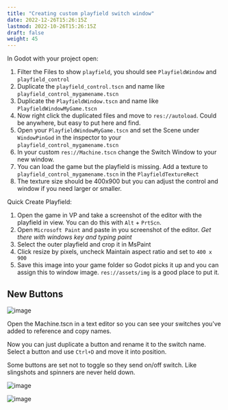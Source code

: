 ```yaml
---
title: "Creating custom playfield switch window"
date: 2022-12-26T15:26:15Z
lastmod: 2022-10-26T15:26:15Z
draft: false
weight: 45
---
```


In Godot with your project open:

1. Filter the Files to show `playfield`, you should see `PlayfieldWindow` and `playfield_control`
2. Duplicate the `playfield_control.tscn` and name like `playfield_control_mygamename.tscn`
3. Duplicate the `PlayfieldWindow.tscn` and name like `PlayfieldWindowMyGame.tscn`
4. Now right click the duplicated files and move to `res://autoload`. Could be anywhere, but easy to put here and find.
5. Open your `PlayfieldWindowMyGame.tscn` and set the Scene under `WindowPinGod` in the inspector to your `playfield_control_mygamename.tscn`
6. In your custom `res://Machine.tscn` change the Switch Window to your new window.
7. You can load the game but the playfield is missing. Add a texture to `playfield_control_mygamename.tscn` in the `PlayfieldTextureRect`
8. The texture size should be 400x900 but you can adjust the control and window if you need larger or smaller.

Quick Create Playfield:

1. Open the game in VP and take a screenshot of the editor with the playfield in view. You can do this with `Alt` + `PrtScn`.
2. Open `Microsoft Paint` and paste in you screenshot of the editor. *Get there with windows key and typing paint*
3. Select the outer playfield and crop it in MsPaint
4. Click resize by pixels, uncheck Maintain aspect ratio and set to `400 x 900`
5. Save this image into your game folder so Godot picks it up and you can assign this to window image. `res://assets/img` is a good place to put it.

## New Buttons

![image](../../images/screens/playfieldswitch-window-edit.jpg)

Open the Machine.tscn in a text editor so you can see your switches you've added to reference and copy names.

Now you can just duplicate a button and rename it to the switch name. Select a button and use `Ctrl+D` and move it into position.

Some buttons are set not to toggle so they send on/off switch. Like slingshots and spinners are never held down.

![image](../../images/screens/playfieldswitch-window-motu.jpg)

![image](../../images/screens/playfieldswitch-window-motu-added.jpg)